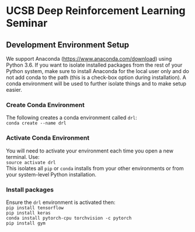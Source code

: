 # UCSB Deep Reinforcement Learning Seminar

## Development Environment Setup

We support Anaconda (https://www.anaconda.com/download) using Python 3.6. If you want to isolate installed packages from the rest of your Python system, make sure to install Anaconda for the local user only and do not add conda to the path (this is a check-box option during installation). A conda environment will be used to further isolate things and to make setup easier.

### Create Conda Environment
The following creates a conda environment called `drl`:<br>
`conda create --name drl`

### Activate Conda Environment
You will need to activate your environment each time you open a new terminal. Use:<br>
`source activate drl`<br>
This isolates all `pip` or `conda` installs from your other environments or from your system-level Python installation.

### Install packages
Ensure the `drl` environment is activated then:<br>
`pip install tensorflow`<br>
`pip install keras`<br>
`conda install pytorch-cpu torchvision -c pytorch`<br>
`pip install gym`